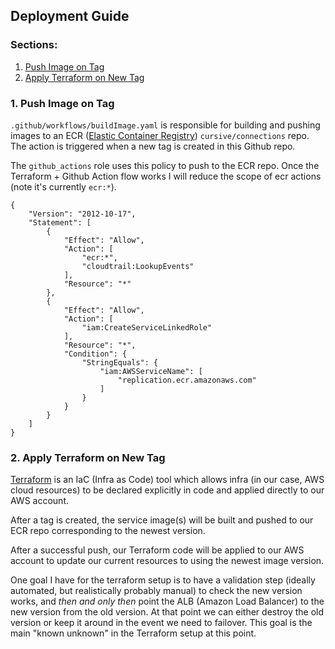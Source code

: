 ## Deployment Guide 

### Sections: 
1. [Push Image on Tag](#1-push-image-on-tag-)
2. [Apply Terraform on New Tag](#2-apply-terraform-on-new-tag)

### 1. Push Image on Tag 
`.github/workflows/buildImage.yaml` is responsible for building and pushing images to an ECR ([Elastic Container Registry](https://aws.amazon.com/ecr/)) `cursive/connections` repo. The action is triggered when a new tag is created in this Github repo. 

The `github_actions` role uses this policy to push to the ECR repo. Once the Terraform + Github Action flow works I will reduce the scope of ecr actions (note it's currently `ecr:*`).
``` 
{
    "Version": "2012-10-17",
    "Statement": [
        {
            "Effect": "Allow",
            "Action": [
                "ecr:*",
                "cloudtrail:LookupEvents"
            ],
            "Resource": "*"
        },
        {
            "Effect": "Allow",
            "Action": [
                "iam:CreateServiceLinkedRole"
            ],
            "Resource": "*",
            "Condition": {
                "StringEquals": {
                    "iam:AWSServiceName": [
                        "replication.ecr.amazonaws.com"
                    ]
                }
            }
        }
    ]
}
```

### 2. Apply Terraform on New Tag

[Terraform](https://www.terraform.io/) is an IaC (Infra as Code) tool which allows infra (in our case, AWS cloud resources) to be declared explicitly in code and applied directly to our AWS account.

After a tag is created, the service image(s) will be built and pushed to our ECR repo corresponding to the newest version. 

After a successful push, our Terraform code will be applied to our AWS account to update our current resources to using the newest image version. 

One goal I have for the terraform setup is to have a validation step (ideally automated, but realistically probably manual) to check the new version works, and _then and only then_ point the ALB (Amazon Load Balancer) to the new version from the old version. At that point we can either destroy the old version or keep it around in the event we need to failover. This goal is the main "known unknown" in the Terraform setup at this point. 